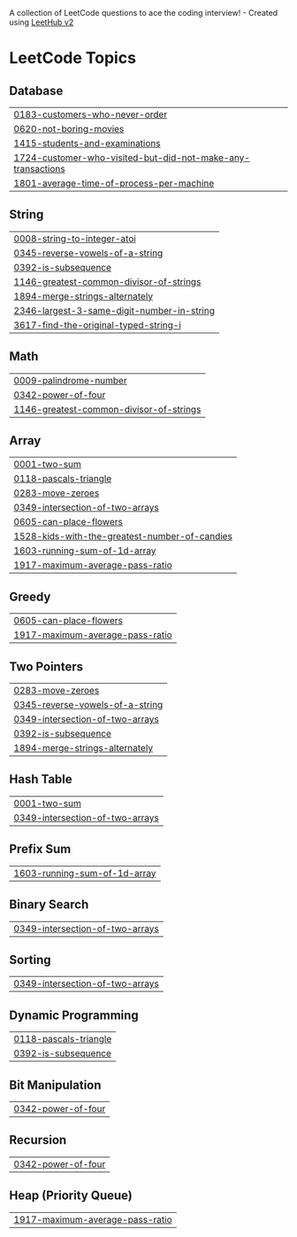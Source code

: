 A collection of LeetCode questions to ace the coding interview! - Created using [LeetHub v2](https://github.com/arunbhardwaj/LeetHub-2.0)
<!---LeetCode Topics Start-->
# LeetCode Topics
## Database
|  |
| ------- |
| [0183-customers-who-never-order](https://github.com/shubhamkrcodes/Code-Challenges/tree/master/0183-customers-who-never-order) |
| [0620-not-boring-movies](https://github.com/shubhamkrcodes/Code-Challenges/tree/master/0620-not-boring-movies) |
| [1415-students-and-examinations](https://github.com/shubhamkrcodes/Code-Challenges/tree/master/1415-students-and-examinations) |
| [1724-customer-who-visited-but-did-not-make-any-transactions](https://github.com/shubhamkrcodes/Code-Challenges/tree/master/1724-customer-who-visited-but-did-not-make-any-transactions) |
| [1801-average-time-of-process-per-machine](https://github.com/shubhamkrcodes/Code-Challenges/tree/master/1801-average-time-of-process-per-machine) |
## String
|  |
| ------- |
| [0008-string-to-integer-atoi](https://github.com/shubhamkrcodes/Code-Challenges/tree/master/0008-string-to-integer-atoi) |
| [0345-reverse-vowels-of-a-string](https://github.com/shubhamkrcodes/Code-Challenges/tree/master/0345-reverse-vowels-of-a-string) |
| [0392-is-subsequence](https://github.com/shubhamkrcodes/Code-Challenges/tree/master/0392-is-subsequence) |
| [1146-greatest-common-divisor-of-strings](https://github.com/shubhamkrcodes/Code-Challenges/tree/master/1146-greatest-common-divisor-of-strings) |
| [1894-merge-strings-alternately](https://github.com/shubhamkrcodes/Code-Challenges/tree/master/1894-merge-strings-alternately) |
| [2346-largest-3-same-digit-number-in-string](https://github.com/shubhamkrcodes/Code-Challenges/tree/master/2346-largest-3-same-digit-number-in-string) |
| [3617-find-the-original-typed-string-i](https://github.com/shubhamkrcodes/Code-Challenges/tree/master/3617-find-the-original-typed-string-i) |
## Math
|  |
| ------- |
| [0009-palindrome-number](https://github.com/shubhamkrcodes/Code-Challenges/tree/master/0009-palindrome-number) |
| [0342-power-of-four](https://github.com/shubhamkrcodes/Code-Challenges/tree/master/0342-power-of-four) |
| [1146-greatest-common-divisor-of-strings](https://github.com/shubhamkrcodes/Code-Challenges/tree/master/1146-greatest-common-divisor-of-strings) |
## Array
|  |
| ------- |
| [0001-two-sum](https://github.com/shubhamkrcodes/Code-Challenges/tree/master/0001-two-sum) |
| [0118-pascals-triangle](https://github.com/shubhamkrcodes/Code-Challenges/tree/master/0118-pascals-triangle) |
| [0283-move-zeroes](https://github.com/shubhamkrcodes/Code-Challenges/tree/master/0283-move-zeroes) |
| [0349-intersection-of-two-arrays](https://github.com/shubhamkrcodes/Code-Challenges/tree/master/0349-intersection-of-two-arrays) |
| [0605-can-place-flowers](https://github.com/shubhamkrcodes/Code-Challenges/tree/master/0605-can-place-flowers) |
| [1528-kids-with-the-greatest-number-of-candies](https://github.com/shubhamkrcodes/Code-Challenges/tree/master/1528-kids-with-the-greatest-number-of-candies) |
| [1603-running-sum-of-1d-array](https://github.com/shubhamkrcodes/Code-Challenges/tree/master/1603-running-sum-of-1d-array) |
| [1917-maximum-average-pass-ratio](https://github.com/shubhamkrcodes/Code-Challenges/tree/master/1917-maximum-average-pass-ratio) |
## Greedy
|  |
| ------- |
| [0605-can-place-flowers](https://github.com/shubhamkrcodes/Code-Challenges/tree/master/0605-can-place-flowers) |
| [1917-maximum-average-pass-ratio](https://github.com/shubhamkrcodes/Code-Challenges/tree/master/1917-maximum-average-pass-ratio) |
## Two Pointers
|  |
| ------- |
| [0283-move-zeroes](https://github.com/shubhamkrcodes/Code-Challenges/tree/master/0283-move-zeroes) |
| [0345-reverse-vowels-of-a-string](https://github.com/shubhamkrcodes/Code-Challenges/tree/master/0345-reverse-vowels-of-a-string) |
| [0349-intersection-of-two-arrays](https://github.com/shubhamkrcodes/Code-Challenges/tree/master/0349-intersection-of-two-arrays) |
| [0392-is-subsequence](https://github.com/shubhamkrcodes/Code-Challenges/tree/master/0392-is-subsequence) |
| [1894-merge-strings-alternately](https://github.com/shubhamkrcodes/Code-Challenges/tree/master/1894-merge-strings-alternately) |
## Hash Table
|  |
| ------- |
| [0001-two-sum](https://github.com/shubhamkrcodes/Code-Challenges/tree/master/0001-two-sum) |
| [0349-intersection-of-two-arrays](https://github.com/shubhamkrcodes/Code-Challenges/tree/master/0349-intersection-of-two-arrays) |
## Prefix Sum
|  |
| ------- |
| [1603-running-sum-of-1d-array](https://github.com/shubhamkrcodes/Code-Challenges/tree/master/1603-running-sum-of-1d-array) |
## Binary Search
|  |
| ------- |
| [0349-intersection-of-two-arrays](https://github.com/shubhamkrcodes/Code-Challenges/tree/master/0349-intersection-of-two-arrays) |
## Sorting
|  |
| ------- |
| [0349-intersection-of-two-arrays](https://github.com/shubhamkrcodes/Code-Challenges/tree/master/0349-intersection-of-two-arrays) |
## Dynamic Programming
|  |
| ------- |
| [0118-pascals-triangle](https://github.com/shubhamkrcodes/Code-Challenges/tree/master/0118-pascals-triangle) |
| [0392-is-subsequence](https://github.com/shubhamkrcodes/Code-Challenges/tree/master/0392-is-subsequence) |
## Bit Manipulation
|  |
| ------- |
| [0342-power-of-four](https://github.com/shubhamkrcodes/Code-Challenges/tree/master/0342-power-of-four) |
## Recursion
|  |
| ------- |
| [0342-power-of-four](https://github.com/shubhamkrcodes/Code-Challenges/tree/master/0342-power-of-four) |
## Heap (Priority Queue)
|  |
| ------- |
| [1917-maximum-average-pass-ratio](https://github.com/shubhamkrcodes/Code-Challenges/tree/master/1917-maximum-average-pass-ratio) |
<!---LeetCode Topics End-->